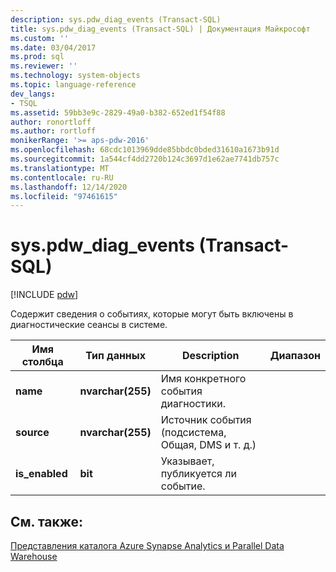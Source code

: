 ```yaml
---
description: sys.pdw_diag_events (Transact-SQL)
title: sys.pdw_diag_events (Transact-SQL) | Документация Майкрософт
ms.custom: ''
ms.date: 03/04/2017
ms.prod: sql
ms.reviewer: ''
ms.technology: system-objects
ms.topic: language-reference
dev_langs:
- TSQL
ms.assetid: 59bb3e9c-2829-49a0-b382-652ed1f54f88
author: ronortloff
ms.author: rortloff
monikerRange: '>= aps-pdw-2016'
ms.openlocfilehash: 68cdc1013969dde85bbdc0bded31610a1673b91d
ms.sourcegitcommit: 1a544cf4dd2720b124c3697d1e62ae7741db757c
ms.translationtype: MT
ms.contentlocale: ru-RU
ms.lasthandoff: 12/14/2020
ms.locfileid: "97461615"
---
```

# <a name="syspdw_diag_events-transact-sql"></a>sys.pdw_diag_events (Transact-SQL)
[!INCLUDE [pdw](../../includes/applies-to-version/pdw.md)]

  Содержит сведения о событиях, которые могут быть включены в диагностические сеансы в системе.  
  
|Имя столбца|Тип данных|Description|Диапазон|  
|-----------------|---------------|-----------------|-----------|  
|**name**|**nvarchar(255)**|Имя конкретного события диагностики.||  
|**source**|**nvarchar(255)**|Источник события (подсистема, Общая, DMS и т. д.)||  
|**is_enabled**|**bit**|Указывает, публикуется ли событие.||  
  
## <a name="see-also"></a>См. также:  
 [Представления каталога Azure Synapse Analytics и Parallel Data Warehouse](../../relational-databases/system-catalog-views/sql-data-warehouse-and-parallel-data-warehouse-catalog-views.md)  
  
  
